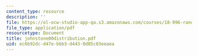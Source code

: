```yaml
---
content_type: resource
description: ''
file: https://ol-ocw-studio-app-qa.s3.amazonaws.com/courses/18-996-random-matrix-theory-and-its-applications-spring-2004/ec6b92dcd47ebbb3d4430d85c83eeaea_johnstone00distribution.pdf
file_type: application/pdf
resourcetype: Document
title: johnstone00distribution.pdf
uid: ec6b92dc-d47e-bbb3-d443-0d85c83eeaea
---
```

